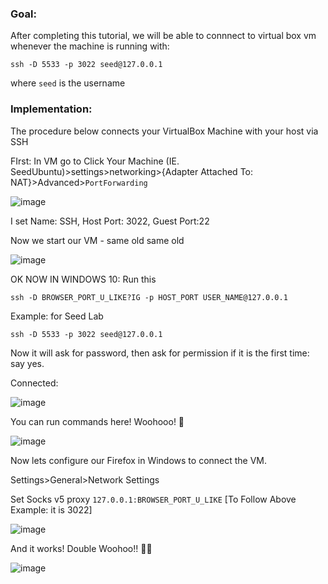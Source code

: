 ### Goal: 

After completing this tutorial, we will be able to connnect to virtual box vm whenever the machine is running with:

```
ssh -D 5533 -p 3022 seed@127.0.0.1
```

where `seed` is the username



### Implementation:

The procedure below connects your VirtualBox Machine with your host via SSH


FIrst: 
In VM go to Click Your Machine (IE. SeedUbuntu)>settings>networking>{Adapter Attached To: NAT}>Advanced>`PortForwarding`

![image](https://user-images.githubusercontent.com/55809005/135796406-28602f79-11ce-4b33-89d3-d475baff568b.png)

I set Name: SSH, Host Port: 3022, Guest Port:22

Now we start our VM - same old same old

![image](https://user-images.githubusercontent.com/55809005/135799642-11b9e2c7-047e-49b2-ab7f-de2926b245e8.png)


OK NOW IN WINDOWS 10:
Run this


`ssh -D BROWSER_PORT_U_LIKE?IG -p HOST_PORT USER_NAME@127.0.0.1`


Example: for Seed Lab

`ssh -D 5533 -p 3022 seed@127.0.0.1`

Now it will ask for password, then ask for permission if it is the first time: say yes.

Connected:

![image](https://user-images.githubusercontent.com/55809005/135798213-bf8dc873-b524-435d-9a06-98742da346f6.png)

You can run commands here! Woohooo! 🎉

![image](https://user-images.githubusercontent.com/55809005/135799123-2ebee427-8083-4093-aaf7-00a4e83a55f4.png)


Now lets configure our Firefox in Windows to connect the VM.

Settings>General>Network Settings

Set Socks v5 proxy `127.0.0.1:BROWSER_PORT_U_LIKE` \[To Follow Above Example: it is 3022\]

![image](https://user-images.githubusercontent.com/55809005/135798531-4f5fb43a-20cd-4c94-baad-169bca23e128.png)


And it works! Double Woohoo!! 🎉🎉

![image](https://user-images.githubusercontent.com/55809005/135799510-e9344712-17f5-4c09-80ee-66f5f106d57f.png)




